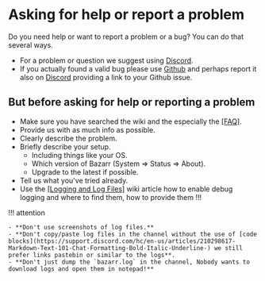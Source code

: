 # Asking for help or report a problem

Do you need help or want to report a problem or a bug? You can do that several ways.

- For a problem or question we suggest using [Discord](https://discord.gg/MH2e2eb).
- If you actually found a valid bug please use [Github](https://github.com/morpheus65535/bazarr/issues/new?template=bug_report.md) and perhaps report it also on  [Discord](https://discord.gg/MH2e2eb) providing a link to your Github issue.

## But before asking for help or reporting a problem

- Make sure you have searched the wiki and the especially the [[FAQ]](/Troubleshooting/FAQ/).
- Provide us with as much info as possible.
- Clearly describe the problem.
- Briefly describe your setup.
    - Including things like your OS.
    - Which version of Bazarr (System => Status => About).
    - Upgrade to the latest if possible.
- Tell us what you've tried already.
- Use the [[Logging and Log Files]](/Troubleshooting/Logging-and-Log-Files/) wiki article how to enable debug logging and where to find them, how to provide them !!!

!!! attention

    - **Don't use screenshots of log files.**
    - **Don't copy/paste log files in the channel without the use of [code blocks](https://support.discord.com/hc/en-us/articles/210298617-Markdown-Text-101-Chat-Formatting-Bold-Italic-Underline-) we still prefer links pastebin or similar to the logs**.
    - **Don't just dump the `bazarr.log` in the channel, Nobody wants to download logs and open them in notepad!**
